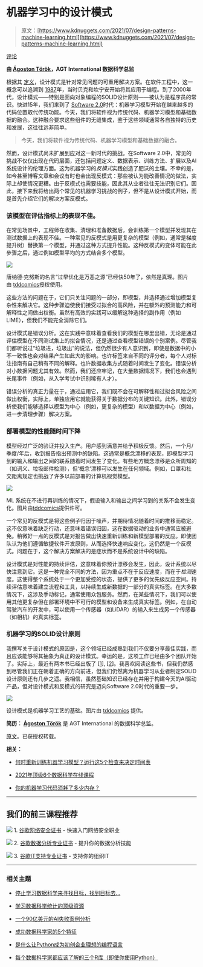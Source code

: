 # 机器学习中的设计模式

> 原文：[https://www.kdnuggets.com/2021/07/design-patterns-machine-learning.html](https://www.kdnuggets.com/2021/07/design-patterns-machine-learning.html)

[评论](#comments)

**由 [Ágoston Török](https://www.linkedin.com/in/agoston-torok/)，AGT International 数据科学总监**

根据其 [定义](https://en.wikipedia.org/wiki/Software_design_pattern)，设计模式是针对常见问题的可重用解决方案。在软件工程中，这一概念可以追溯到 [1987](http://c2.com/doc/oopsla87.html)年，当时贝克和坎宁安开始将其应用于编程。到了2000年代，设计模式——特别是面向对象编程的SOLID设计原则——被认为是程序员的常识。快进15年，我们来到了 [Software 2.0](https://karpathy.medium.com/software-2-0-a64152b37c35)时代：机器学习模型开始在越来越多的代码位置取代传统功能。今天，我们将软件视为传统代码、机器学习模型和基础数据的融合。这种融合要求这些组件的无缝集成，鉴于这些领域通常各自独特的历史和发展，这往往远非简单。

> 今天，我们将软件视为传统代码、机器学习模型和基础数据的融合。

然而，设计模式尚未扩展到应对这一新时代的挑战。在Software 2.0中，常见的挑战不仅仅出现在代码层面，还包括问题定义、数据表示、训练方法、扩展以及AI系统设计的伦理方面。这为机器学习的*反模式*实践创造了肥沃的土壤。不幸的是，如今甚至博客文章和会议有时也会出现反模式：那些被认为能改善情况的做法，实际上却使情况更糟。由于反模式也需要技能，因此其从业者往往无法识别它们。因此，接下来我将给出两个常见的机器学习挑战的例子，但不是从设计模式开始，而是首先介绍它们的解决方案反模式。

### 该模型在评估指标上的表现不佳。

在常见场景中，工程师在收集、清理和准备数据后，会训练第一个模型并发现其在测试数据上的表现不佳。一种常见的反模式是用更复杂的模型（例如，通常是梯度提升树）替换第一个模型，并通过这种方式提升性能。这种反模式的变体可能在此步骤之后，通过例如模型平均的方式结合多个模型。

[![](../Images/1c3bdb1c6477244edad8338aec17a007.png)](https://i.ibb.co/60JgGn1/1-C2-Xo0-Cyun-Fmcf-C6k-BGOmw.png)

唐纳德·克努斯的名言“过早优化是万恶之源”已经快50年了，依然是真理。图片由 [tddcomics](https://www.instagram.com/tddcomics/)授权使用。

这些方法的问题在于，它们只关注问题的一部分，即模型，并选择通过增加模型复杂性来解决它。这种步骤迫使我们接受过拟合的高风险，并在额外的预测能力和可解释性之间做出权衡。虽然有高效的实践可以缓解这种选择的副作用（例如 LIME），但我们不能完全消除它们。

设计模式是错误分析。这在实践中意味着查看我们的模型在哪里出错，无论是通过评估模型在不同测试集上的拟合情况，还是通过查看模型错误的个别案例。尽管我们都听说过“垃圾进，垃圾出”的说法，但仍然很少有人意识到，即使是数据中的小不一致性也会对结果产生如此大的影响。也许标签来自不同的评分者，每个人对标注指南有自己稍有不同的解释。也许数据收集方式随着时间发生了变化。错误分析对小数据问题尤其有效。然而，我们还应牢记，在大量数据情况下，我们也会遇到长尾事件（例如，从入学考试中识别稀有人才）。

错误分析的真正力量在于，通过应用它，我们既不会在可解释性和过拟合风险之间做出权衡，实际上，单独应用它就能获得关于数据分布的关键知识。此外，错误分析使我们能够选择以模型为中心（例如，更复杂的模型）和以数据为中心（例如，进一步清理步骤）解决方案。

### 部署模型的性能随时间下降

模型经过广泛的验证并投入生产。用户感到满意并给予积极反馈。然后，一个月/季度/年后，收到报告指出预测中的缺陷。这通常是概念漂移的表现，即模型学习到的输入和输出之间的联系随着时间发生了变化。有些地方概念漂移是众所周知的（如词义、垃圾邮件检测），但‘概念’漂移可以发生在任何领域。例如，口罩和社交距离规定也挑战了许多以前部署的计算机视觉模型。

[![](../Images/410662702e7d045dd21bc5e9cc6101cd.png)](https://i.ibb.co/xzZfH6B/1-L-k-Qqpm-VBd5-Qe-Fuv-En-Tg-Jg.png)

ML 系统在不进行再训练的情况下，假设输入和输出之间学习到的关系不会发生变化。图片由[tddcomics](https://www.facebook.com/tddcomics)提供许可。

一个常见的反模式是将这些例子归因于噪声，并期待情况随着时间的推移而稳定。这不仅意味着缺乏行动，还意味着错误归因，这在数据驱动的业务中通常应被避免。稍微好一点的反模式是对报告做出快速重新训练和新模型部署的反应。即使团队认为他们遵循敏捷软件开发原则，从而选择快速响应变化，这仍然是一个反模式。问题在于，这个解决方案解决的是症状而不是系统设计中的缺陷。

设计模式是对性能的持续评估，这意味着你预计漂移会发生，因此，设计系统以尽快注意到它。这是一种完全不同的方法，因为重点不在于反应速度，而在于*检测*速度。这使得整个系统处于一个更加受控的状态，提供了更多的优先级反应空间。持续评估意味着建立流程和工具，以持续生成新数据的一部分的真实标签。在大多数情况下，这涉及手动标记，通常使用众包服务。然而，在某些情况下，我们可以使用其他更复杂但在部署环境中不可行的模型和设备来生成真实标签。例如，在自动驾驶汽车的开发中，可以使用一个传感器（如LiDAR）的输入来生成另一个传感器（如相机）的真实标签。

### 机器学习的SOLID设计原则

我撰写关于设计模式的原因是，这个领域已经成熟到我们不仅要分享最佳实践，而且应该能够将其抽象为真正的设计模式。幸运的是，这项工作已经由多个团队开始了。实际上，最近有两本书已经出版了 [[1](https://www.oreilly.com/library/view/machine-learning-design/9781098115777/)], [[2](https://www.manning.com/books/deep-learning-design-patterns)]。我喜欢阅读这些书，但我仍然感到尽管我们正在朝着正确的方向前进，但我们仍然离为机器学习从业者制定SOLID设计原则还有几步之遥。我相信，虽然基础知识已经存在并用于构建今天的AI驱动产品，但对设计模式和反模式的研究是迈向Software 2.0时代的重要一步。

[![](../Images/075e0ee3fd10aefc8311e6cd6e35ec47.png)](https://i.ibb.co/mFZj5Jk/1-l3d-Ype-C9z-S5tkkls-ZMOaq-Q.png)

设计模式是机器学习工艺的基础。图片由 [tddcomics](https://twitter.com/tddcomics) 提供。

**简历： [Ágoston Török](https://www.linkedin.com/in/agoston-torok/)** 是 AGT International 的数据科学总监。

[原文](https://towardsdatascience.com/design-patterns-in-machine-learning-b73eea4882cd)。已获授权转载。

**相关：**

+   [何时重新训练机器学习模型？运行这5个检查来决定时间表](/2021/07/retrain-machine-learning-model-5-checks-decide-schedule.html)

+   [2021年顶级6个数据科学在线课程](/2021/07/top-6-data-science-online-courses.html)

+   [你的机器学习代码消耗了多少内存？](/2021/07/memory-machine-learning-code-consuming.html)

* * *

## 我们的前三课程推荐

![](../Images/0244c01ba9267c002ef39d4907e0b8fb.png) 1\. [谷歌网络安全证书](https://www.kdnuggets.com/google-cybersecurity) - 快速入门网络安全职业

![](../Images/e225c49c3c91745821c8c0368bf04711.png) 2\. [谷歌数据分析专业证书](https://www.kdnuggets.com/google-data-analytics) - 提升你的数据分析技能

![](../Images/0244c01ba9267c002ef39d4907e0b8fb.png) 3\. [谷歌IT支持专业证书](https://www.kdnuggets.com/google-itsupport) - 支持你的组织IT

* * *

### 相关主题

+   [停止学习数据科学来寻找目标，找到目标去…](https://www.kdnuggets.com/2021/12/stop-learning-data-science-find-purpose.html)

+   [学习数据科学统计的顶级资源](https://www.kdnuggets.com/2021/12/springboard-top-resources-learn-data-science-statistics.html)

+   [一个90亿美元的AI失败案例分析](https://www.kdnuggets.com/2021/12/9b-ai-failure-examined.html)

+   [成功数据科学家的5个特征](https://www.kdnuggets.com/2021/12/5-characteristics-successful-data-scientist.html)

+   [是什么让Python成为初创企业理想的编程语言](https://www.kdnuggets.com/2021/12/makes-python-ideal-programming-language-startups.html)

+   [每个数据科学家都应该了解的三个R库（即使你使用Python）](https://www.kdnuggets.com/2021/12/three-r-libraries-every-data-scientist-know-even-python.html)
